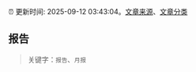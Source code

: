 :alarm_clock: 更新时间: 2025-09-12 03:43:04。[文章来源](/README.md)、[文章分类](/TAGS.md)

## 报告


> 关键字：`报告`、`月报`



